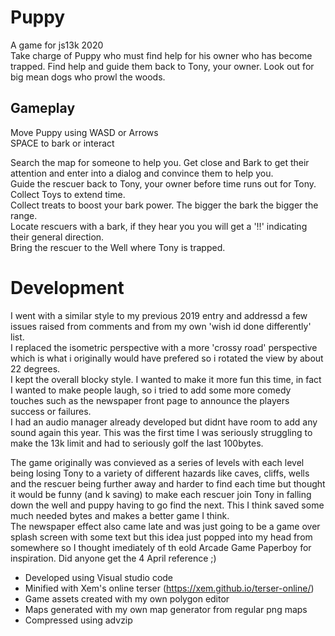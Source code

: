 # Puppy
 
A game for js13k 2020  
Take charge of Puppy who must find help for his owner who has become trapped. Find help and guide them back to Tony, your owner.
Look out for big mean dogs who prowl the woods.

## Gameplay
Move Puppy using WASD or Arrows  
SPACE to bark or interact

Search the map for someone to help you. Get close and Bark to get their attention and enter into a dialog and convince them to help you.  
Guide the rescuer back to Tony, your owner before time runs out for Tony.  
Collect Toys to extend time.  
Collect treats to boost your bark power. The bigger the bark the bigger the range.  
Locate rescuers with a bark, if they hear you you will get a '!!' indicating their general direction.  
Bring the rescuer to the Well where Tony is trapped.

# Development
I went with a similar style to my previous 2019 entry and addressd a few issues raised from comments and from my own 'wish id done differently' list.  
I replaced the isometric perspective with a more 'crossy road' perspective which is what i originally would have prefered so i rotated the view by about 22 degrees.  
I kept the overall blocky style. I wanted to make it more fun this time, in fact I wanted to make people laugh, so i tried to add some more comedy touches such as the newspaper front page to announce the players success or failures.  
I had an audio manager already developed but didnt have room to add any sound again this year. This was the first time I was seriously struggling to make the 13k limit and had to seriously golf the last 100bytes.  

The game originally was convieved as a series of levels with each level being losing Tony to a variety of different hazards like caves, cliffs, wells and the rescuer being further away and harder to find each time but thought it would be funny (and k saving) to make each rescuer join Tony in falling down the well and puppy having to go find the next. This I think saved some much needed bytes and makes a better game I think.  
The newspaper effect also came late and was just going to be a game over splash screen with some text but this idea just popped into my head from somewhere so I thought imediately of th eold Arcade Game Paperboy for inspiration. Did anyone get the 4 April reference ;)  


* Developed using Visual studio code
* Minified with Xem's online terser (https://xem.github.io/terser-online/)
* Game assets created with my own polygon editor
* Maps generated with my own map generator from regular png maps
* Compressed using advzip 

